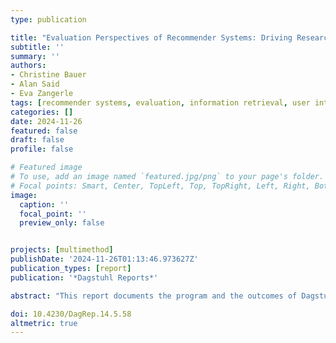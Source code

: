 ```yaml
---
type: publication

title: "Evaluation Perspectives of Recommender Systems: Driving Research and Education (Dagstuhl Seminar 24211)"
subtitle: ''
summary: ''
authors:
- Christine Bauer
- Alan Said
- Eva Zangerle
tags: [recommender systems, evaluation, information retrieval, user interaction, intelligent systems, Dagstuhl]
categories: []
date: 2024-11-26
featured: false
draft: false
profile: false

# Featured image
# To use, add an image named `featured.jpg/png` to your page's folder.
# Focal points: Smart, Center, TopLeft, Top, TopRight, Left, Right, BottomLeft, Bottom, BottomRight.
image:
  caption: ''
  focal_point: ''
  preview_only: false


projects: [multimethod]
publishDate: '2024-11-26T01:13:46.973627Z'
publication_types: [report]
publication: '*Dagstuhl Reports*'

abstract: "This report documents the program and the outcomes of Dagstuhl Seminar 24211, 'Evaluation Perspectives of Recommender Systems: Driving Research and Education', which brought together 41 participants from 16 countries. The seminar brought together distinguished researchers and practitioners from the recommender systems community, representing a range of expertise and perspectives. The primary objective was to address current challenges and advance the ongoing discourse on the evaluation of recommender systems. The participants' diverse backgrounds and perspectives on evaluation significantly contributed to the discourse on this subject. The seminar featured eight presentations on current challenges in the evaluation of recommender systems. These presentations sparked the general discussion and facilitated the formation of groups around these topics. As a result, five working groups were established, each focusing on the following areas: theory of evaluation, fairness evaluation, best-practices for offline evaluations of recommender systems, multistakeholder and multimethod evaluation, and evaluating the long-term impact of recommender systems."

doi: 10.4230/DagRep.14.5.58
altmetric: true
---
```

